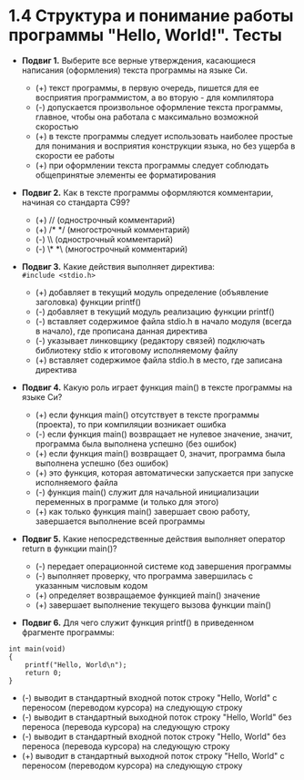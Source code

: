 # 1.4 Структура и понимание работы программы "Hello, World!". Тесты

* **Подвиг 1.** Выберите все верные утверждения, касающиеся написания (оформления) текста программы на языке Си.
  * (+) текст программы, в первую очередь, пишется для ее восприятия программистом, а во вторую - для компилятора
  * (-) допускается произвольное оформление текста программы, главное, чтобы она работала с максимально возможной скоростью
  * (+) в тексте программы следует использовать наиболее простые для понимания и восприятия конструкции языка, но без ущерба в скорости ее работы
  * (+) при оформлении текста программы следует соблюдать общепринятые элементы ее форматирования

* **Подвиг 2.** Как в тексте программы оформляются комментарии, начиная со стандарта C99?
  * (+) // (однострочный комментарий)
  * (+) /* */ (многострочный комментарий)
  * (-) \\\\ (однострочный комментарий)
  * (-) \\* *\ (многострочный комментарий)

* **Подвиг 3.** Какие действия выполняет директива:  
  ```#include <stdio.h>```  
  * (+) добавляет в текущий модуль определение (объявление заголовка) функции printf()
  * (-) добавляет в текущий модуль реализацию функции printf()
  * (-) вставляет содержимое файла stdio.h в начало модуля (всегда в начало), где прописана данная директива
  * (-) указывает линковщику (редактору связей) подключать библиотеку stdio к итоговому исполняемому файлу
  * (+) вставляет содержимое файла stdio.h в место, где записана директива

* **Подвиг 4.** Какую роль играет функция main() в тексте программы на языке Си?
  * (+) если функция main() отсутствует в тексте программы (проекта), то при компиляции возникает ошибка
  * (-) если функция main() возвращает не нулевое значение, значит, программа была выполнена успешно (без ошибок)
  * (+) если функция main() возвращает 0, значит, программа была выполнена успешно (без ошибок)
  * (+) это функция, которая автоматически запускается при запуске исполняемого файла
  * (-) функция main() служит для начальной инициализации переменных в программе (и только для этого)
  * (+) как только функция main() завершает свою работу, завершается выполнение всей программы

* **Подвиг 5.** Какие непосредственные действия выполняет оператор return в функции main()?
  * (-) передает операционной системе код завершения программы
  * (-) выполняет проверку, что программа завершилась с указанным числовым кодом
  * (+) определяет возвращаемое функцией main() значение
  * (+) завершает выполнение текущего вызова функции main()

* **Подвиг 6.** Для чего служит функция printf() в приведенном фрагменте программы:  

```#include <stdio.h>  
int main(void)  
{  
    printf("Hello, World\n");  
    return 0;  
}
```
  
  * (-) выводит в стандартный входной поток строку "Hello, World" с переносом (переводом курсора) на следующую строку
  * (-) выводит в стандартный выходной поток строку "Hello, World" без переноса (перевода курсора) на следующую строку
  * (-) выводит в стандартный входной поток строку "Hello, World" без переноса (перевода курсора) на следующую строку
  * (+) выводит в стандартный выходной поток строку "Hello, World" с переносом (переводом курсора) на следующую строку
